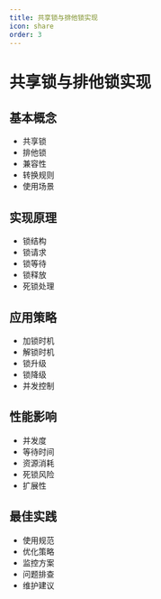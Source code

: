 ```yaml
---
title: 共享锁与排他锁实现
icon: share
order: 3
---
```


# 共享锁与排他锁实现

## 基本概念
- 共享锁
- 排他锁
- 兼容性
- 转换规则
- 使用场景

## 实现原理
- 锁结构
- 锁请求
- 锁等待
- 锁释放
- 死锁处理

## 应用策略
- 加锁时机
- 解锁时机
- 锁升级
- 锁降级
- 并发控制

## 性能影响
- 并发度
- 等待时间
- 资源消耗
- 死锁风险
- 扩展性

## 最佳实践
- 使用规范
- 优化策略
- 监控方案
- 问题排查
- 维护建议
